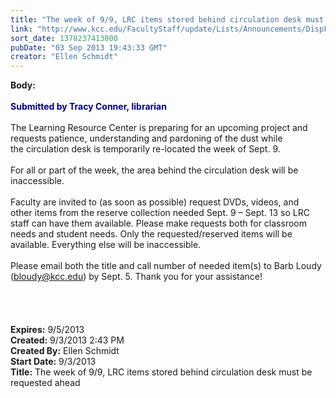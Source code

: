 ```yaml
---
title: "The week of 9/9, LRC items stored behind circulation desk must be requested ahead"
link: "http://www.kcc.edu/FacultyStaff/update/Lists/Announcements/DispForm.aspx?ID=1225"
sort_date: 1378237413000
pubDate: "03 Sep 2013 19:43:33 GMT"
creator: "Ellen Schmidt"
---
```


<div><b>Body:</b> <div class="ExternalClass4106FC40FA9A4955BE119279E06E5B77">
<div><br /><font color="#000080"><strong>Submitted by Tracy Conner, librarian</strong></font><br /><br />The Learning Resource Center is preparing for an upcoming project and requests patience, understanding and pardoning of the dust while the circulation desk is temporarily re-located the week of Sept. 9.</div>
<div> </div>
<div>For all or part of the week, the area behind the circulation desk will be inaccessible.</div>
<div> </div>
<div>Faculty are invited to (as soon as possible) request DVDs, videos, and other items from the reserve collection needed Sept. 9 – Sept. 13 so LRC staff can have them available. Please make requests both for classroom needs and student needs. Only the requested/reserved items will be available. Everything else will be inaccessible. </div>
<div> </div>
<div>Please email both the title and call number of needed item(s) to Barb Loudy (<a href="mailto:bloudy@kcc.edu">bloudy@kcc.edu</a>) by Sept. 5. Thank you for your assistance!</div>
<div> </div>
<div> </div>
<div><br /> </div></div></div>
<div><b>Expires:</b> 9/5/2013</div>
<div><b>Created:</b> 9/3/2013 2:43 PM</div>
<div><b>Created By:</b> Ellen Schmidt</div>
<div><b>Start Date:</b> 9/3/2013</div>
<div><b>Title:</b> The week of 9/9, LRC items stored behind circulation desk must be requested ahead</div>
